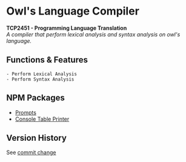 # Owl's Language Compiler

__TCP2451 - Programming Language Translation<br/>__
*A compiler that perform lexical analysis and syntax analysis on owl's language.*

## Functions & Features
```
- Perform Lexical Analysis
- Perform Syntax Analysis
```

## NPM Packages
- [Prompts](https://www.npmjs.com/package/prompts)
- [Console Table Printer](https://www.npmjs.com/package/console-table-printer)

## Version History
See [commit change](https://github.com/proscawards/plt-project/commits/main)